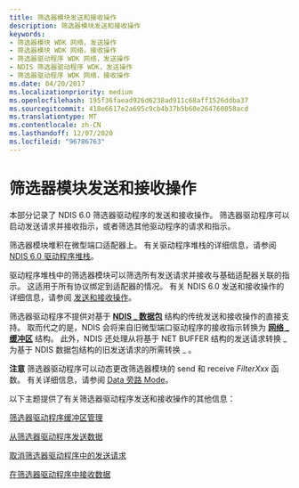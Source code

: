 ```yaml
---
title: 筛选器模块发送和接收操作
description: 筛选器模块发送和接收操作
keywords:
- 筛选器模块 WDK 网络，发送操作
- 筛选器模块 WDK 网络，接收操作
- 筛选器驱动程序 WDK 网络，发送操作
- NDIS 筛选器驱动程序 WDK，发送操作
- 筛选器驱动程序 WDK 网络，接收操作
ms.date: 04/20/2017
ms.localizationpriority: medium
ms.openlocfilehash: 195f36faead926d6238ad911c68aff1526ddba37
ms.sourcegitcommit: 418e6617e2a695c9cb4b37b5b60e264760858acd
ms.translationtype: MT
ms.contentlocale: zh-CN
ms.lasthandoff: 12/07/2020
ms.locfileid: "96786763"
---
```

# <a name="filter-module-send-and-receive-operations"></a>筛选器模块发送和接收操作





本部分记录了 NDIS 6.0 筛选器驱动程序的发送和接收操作。 筛选器驱动程序可以启动发送请求并接收指示，或者筛选其他驱动程序的请求和指示。

筛选器模块堆积在微型端口适配器上。 有关驱动程序堆栈的详细信息，请参阅 [NDIS 6.0 驱动程序堆栈](ndis-driver-stack.md)。

驱动程序堆栈中的筛选器模块可以筛选所有发送请求并接收与基础适配器关联的指示。 这适用于所有协议绑定到适配器的情况。 有关 NDIS 6.0 发送和接收操作的详细信息，请参阅 [发送和接收操作](send-and-receive-operations.md)。

筛选器驱动程序不提供对基于 [**NDIS \_ 数据包**](/previous-versions/windows/hardware/network/ff557086(v=vs.85)) 结构的传统发送和接收操作的直接支持。 取而代之的是，NDIS 会将来自旧微型端口驱动程序的接收指示转换为 [**网络 \_ 缓冲区**](/windows-hardware/drivers/ddi/ndis/ns-ndis-_net_buffer) 结构。 此外，NDIS 还处理从将基于 NET BUFFER 结构的发送请求转换 \_ 为基于 NDIS 数据包结构的旧发送请求的所需转换 \_ 。

**注意**  筛选器驱动程序可以动态更改筛选器模块的 send 和 receive *FilterXxx* 函数。 有关详细信息，请参阅 [Data 旁路 Mode](data-bypass-mode.md)。

 

以下主题提供了有关筛选器驱动程序发送和接收操作的其他信息：

[筛选器驱动程序缓冲区管理](filter-driver-buffer-management.md)

[从筛选器驱动程序发送数据](sending-data-from-a-filter-driver.md)

[取消筛选器驱动程序中的发送请求](canceling-a-send-request-in-a-filter-driver.md)

[在筛选器驱动程序中接收数据](receiving-data-in-a-filter-driver.md)

 

